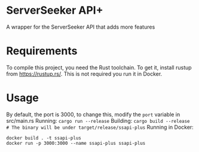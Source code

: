 # ServerSeeker API+
A wrapper for the ServerSeeker API that adds more features

# Requirements
To compile this project, you need the Rust toolchain. To get it, install rustup from https://rustup.rs/.
This is not required you run it in Docker.

# Usage
By default, the port is 3000, to change this, modify the `port` variable in src/main.rs
Running:
`cargo run --release`
Building:
`cargo build --release # The binary will be under target/release/ssapi-plus`
Running in Docker:
```
docker build . -t ssapi-plus
docker run -p 3000:3000 --name ssapi-plus ssapi-plus
```
